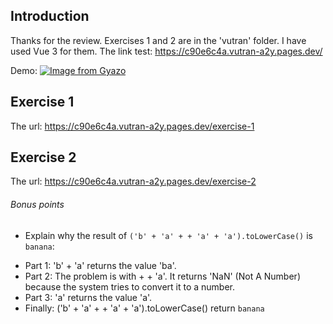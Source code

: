 Introduction
---
Thanks for the review. Exercises 1 and 2 are in the 'vutran' folder. I have used Vue 3 for them.
The link test:  https://c90e6c4a.vutran-a2y.pages.dev/

Demo:
[![Image from Gyazo](https://t.gyazo.com/teams/mindarc/871e3ecaf0ddabb56a811f2f026d52a6.gif)](https://mindarc.gyazo.com/871e3ecaf0ddabb56a811f2f026d52a6)

Exercise 1
---
The url: https://c90e6c4a.vutran-a2y.pages.dev/exercise-1

Exercise 2
---
The url: https://c90e6c4a.vutran-a2y.pages.dev/exercise-2

###### Bonus points

* Explain why the result of `('b' + 'a' + + 'a' + 'a').toLowerCase()` is `banana`:
- Part 1: 'b' + 'a' returns the value 'ba'.
- Part 2: The problem is with + + 'a'. It returns 'NaN' (Not A Number) because the system tries to convert it to a number.
- Part 3: 'a' returns the value 'a'.
- Finally: ('b' + 'a' + + 'a' + 'a').toLowerCase() return `banana`

